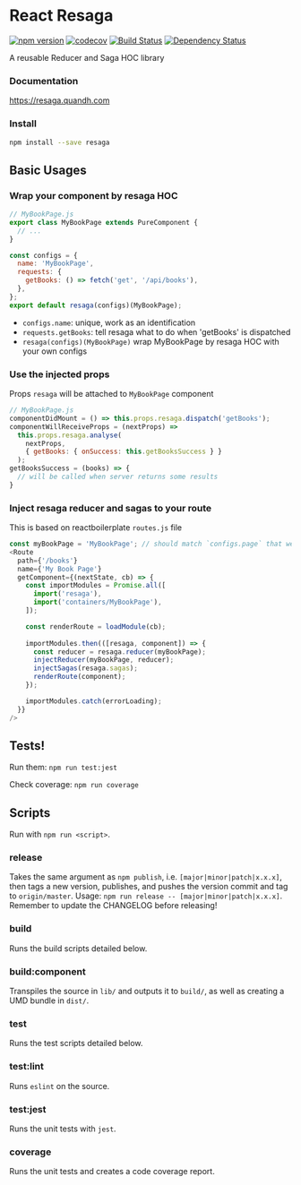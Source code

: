 # React Resaga
[![npm version](https://badge.fury.io/js/resaga.svg)](https://www.npmjs.com/package/resaga)
[![codecov](https://codecov.io/gh/quandhz/resaga/branch/master/graph/badge.svg)](https://codecov.io/gh/QuanDhz/resaga)
[![Build Status](https://travis-ci.org/quandhz/resaga.svg?branch=master)](https://travis-ci.org/QuanDhz/resaga)
[![Dependency Status](https://gemnasium.com/badges/github.com/quandhz/resaga.svg)](https://gemnasium.com/github.com/quandhz/resaga)

A reusable Reducer and Saga HOC library

### Documentation
https://resaga.quandh.com

### Install

```bash
npm install --save resaga
```

## Basic Usages
### Wrap your component by resaga HOC
```js
// MyBookPage.js
export class MyBookPage extends PureComponent {
  // ...
}

const configs = {
  name: 'MyBookPage',
  requests: {
    getBooks: () => fetch('get', '/api/books'),
  },
};
export default resaga(configs)(MyBookPage);
```
- `configs.name`: unique, work as an identification
- `requests.getBooks`: tell resaga what to do when 'getBooks' is dispatched
- `resaga(configs)(MyBookPage)` wrap MyBookPage by resaga HOC with your own configs

### Use the injected props
Props `resaga` will be attached to `MyBookPage` component
```js
// MyBookPage.js
componentDidMount = () => this.props.resaga.dispatch('getBooks');
componentWillReceiveProps = (nextProps) =>
  this.props.resaga.analyse(
    nextProps,
    { getBooks: { onSuccess: this.getBooksSuccess } }
  );
getBooksSuccess = (books) => {
  // will be called when server returns some results
}
```

### Inject resaga reducer and sagas to your route
This is based on reactboilerplate `routes.js` file
```js
const myBookPage = 'MyBookPage'; // should match `configs.page` that we set in the beginning
<Route
  path={'/books'}
  name={'My Book Page'}
  getComponent={(nextState, cb) => {
    const importModules = Promise.all([
      import('resaga'),
      import('containers/MyBookPage'),
    ]);

    const renderRoute = loadModule(cb);
    
    importModules.then(([resaga, component]) => {
      const reducer = resaga.reducer(myBookPage);
      injectReducer(myBookPage, reducer);
      injectSagas(resaga.sagas);
      renderRoute(component);
    });

    importModules.catch(errorLoading);
  }}
/>
```

## Tests!
Run them:
`npm run test:jest`

Check coverage:
`npm run coverage`

## Scripts
Run with `npm run <script>`.

### release
Takes the same argument as `npm publish`, i.e. `[major|minor|patch|x.x.x]`, then tags a new version, publishes, and pushes the version commit and tag to `origin/master`. Usage: `npm run release -- [major|minor|patch|x.x.x]`. Remember to update the CHANGELOG before releasing!

### build
Runs the build scripts detailed below.

### build:component
Transpiles the source in `lib/` and outputs it to `build/`, as well as creating a UMD bundle in `dist/`.

### test
Runs the test scripts detailed below.

### test:lint
Runs `eslint` on the source.

### test:jest
Runs the unit tests with `jest`.

### coverage
Runs the unit tests and creates a code coverage report.
